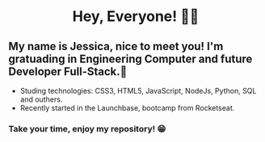 <h1 align = center>Hey, Everyone! 👩‍💻</h1>

My name is Jessica, nice to meet you! I'm gratuading in Engineering Computer and future Developer Full-Stack.🚀
-

- Studing technologies: CSS3, HTML5, JavaScript, NodeJs, Python, SQL and outhers.
- Recently started in the Launchbase, bootcamp from Rocketseat.


<h3> Take your time, enjoy my repository! 😁 </h3>
